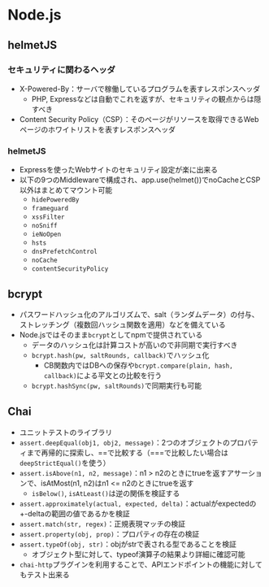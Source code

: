 # Node.js
## helmetJS
### セキュリティに関わるヘッダ
- X-Powered-By：サーバで稼働しているプログラムを表すレスポンスヘッダ  
  - PHP, Expressなどは自動でこれを返すが、セキュリティの観点からは隠すべき  
- Content Security Policy（CSP）：そのページがリソースを取得できるWebページのホワイトリストを表すレスポンスヘッダ  
### helmetJS
- Expressを使ったWebサイトのセキュリティ設定が楽に出来る  
- 以下の9つのMiddlewareで構成され、app.use(helmet())でnoCacheとCSP以外はまとめてマウント可能  
  - `hidePoweredBy`
  - `frameguard`
  - `xssFilter`
  - `noSniff`
  - `ieNoOpen`
  - `hsts`
  - `dnsPrefetchControl`
  - `noCache`
  - `contentSecurityPolicy`
## bcrypt
- パスワードハッシュ化のアルゴリズムで、salt（ランダムデータ）の付与、ストレッチング（複数回ハッシュ関数を適用）などを備えている  
- Node.jsではそのまま`bcrypt`としてnpmで提供されている  
  - データのハッシュ化は計算コストが高いので非同期で実行すべき  
  - `bcrypt.hash(pw, saltRounds, callback)`でハッシュ化
    - CB関数内ではDBへの保存や`bcrypt.compare(plain, hash, callback)`による平文との比較を行う  
  - `bcrypt.hashSync(pw, saltRounds)`で同期実行も可能  
## Chai
- ユニットテストのライブラリ  
- `assert.deepEqual(obj1, obj2, message)`：2つのオブジェクトのプロパティまで再帰的に探索し、==で比較する（===で比較したい場合は`deepStrictEqual()`を使う）  
- `assert.isAbove(n1, n2, message)`：n1 > n2のときにtrueを返すアサーションで、isAtMost(n1, n2)はn1 <= n2のときにtrueを返す  
  - `isBelow()`, `isAtLeast()`は逆の関係を検証する  
- `assert.approximately(actual, expected, delta)`：actualがexpectedの+-deltaの範囲の値であるかを検証  
- `assert.match(str, regex)`：正規表現マッチの検証  
- `assert.property(obj, prop)`：プロパティの存在の検証  
- `assert.typeOf(obj, str)`：objがstrで表される型であることを検証  
  - オブジェクト型に対して、typeof演算子の結果より詳細に確認可能  
- `chai-http`プラグインを利用することで、APIエンドポイントの機能に対してもテスト出来る  
